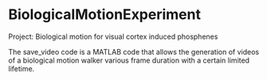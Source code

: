 # BiologicalMotionExperiment
Project: Biological motion for visual cortex induced phosphenes


The save_video code is a MATLAB code that allows the generation of videos of a biological motion walker various frame duration with a certain limited lifetime.


